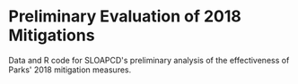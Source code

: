 # Preliminary Evaluation of 2018 Mitigations
Data and R code for SLOAPCD's preliminary analysis of the effectiveness of Parks' 2018 mitigation measures.

